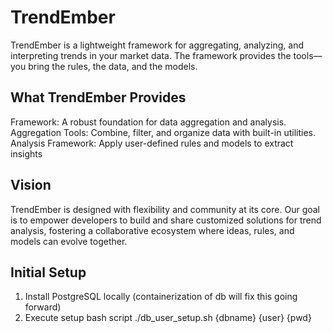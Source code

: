 # TrendEmber
TrendEmber is a lightweight framework for aggregating, analyzing, and interpreting trends in your market data. The framework provides the tools—you bring the rules, the data, and the models.

## What TrendEmber Provides
Framework: A robust foundation for data aggregation and analysis.
Aggregation Tools: Combine, filter, and organize data with built-in utilities.
Analysis Framework: Apply user-defined rules and models to extract insights

## Vision
TrendEmber is designed with flexibility and community at its core. Our goal is to empower developers to build and share customized solutions for trend analysis, fostering a collaborative ecosystem where ideas, rules, and models can evolve together.

## Initial Setup
1. Install PostgreSQL locally (containerization of db will fix this going forward)
2. Execute setup bash script ./db_user_setup.sh {dbname} {user} {pwd}



